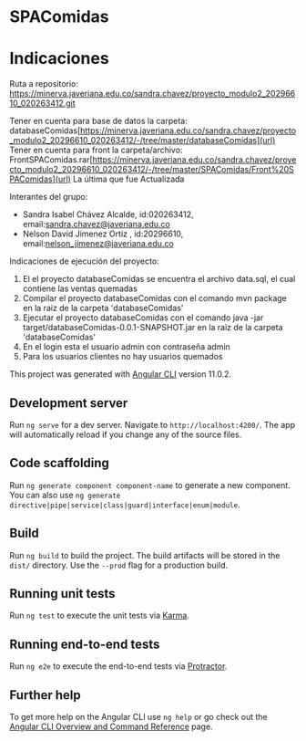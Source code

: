 # SPAComidas
# Indicaciones

Ruta a repositorio:  https://minerva.javeriana.edu.co/sandra.chavez/proyecto_modulo2_20296610_020263412.git

 Tener en cuenta para base de datos la carpeta: databaseComidas[https://minerva.javeriana.edu.co/sandra.chavez/proyecto_modulo2_20296610_020263412/-/tree/master/databaseComidas](url)
 Tener en cuenta para front  la carpeta/archivo: FrontSPAComidas.rar[https://minerva.javeriana.edu.co/sandra.chavez/proyecto_modulo2_20296610_020263412/-/tree/master/SPAComidas/Front%20SPAComidas](url)   La última que fue Actualizada




Interantes del grupo:


- Sandra Isabel Chávez Alcalde, id:020263412, email:sandra.chavez@javeriana.edu.co
- Nelson David Jimenez Ortiz , id:20296610, email:nelson_jimenez@javeriana.edu.co


Indicaciones de ejecución del proyecto:

1. El el proyecto databaseComidas se encuentra el archivo data.sql, el cual contiene las ventas quemadas
2. Compilar el proyecto databaseComidas con el comando mvn package en la raiz de la carpeta 'databaseComidas'
3. Ejecutar el proyecto databaseComidas con el comando java -jar target/databaseComidas-0.0.1-SNAPSHOT.jar en la raiz de la carpeta 'databaseComidas'
4. En el login esta el usuario admin con contraseña admin
5. Para los usuarios clientes no hay usuarios quemados


This project was generated with [Angular CLI](https://github.com/angular/angular-cli) version 11.0.2.

## Development server

Run `ng serve` for a dev server. Navigate to `http://localhost:4200/`. The app will automatically reload if you change any of the source files.

## Code scaffolding

Run `ng generate component component-name` to generate a new component. You can also use `ng generate directive|pipe|service|class|guard|interface|enum|module`.

## Build

Run `ng build` to build the project. The build artifacts will be stored in the `dist/` directory. Use the `--prod` flag for a production build.

## Running unit tests

Run `ng test` to execute the unit tests via [Karma](https://karma-runner.github.io).

## Running end-to-end tests

Run `ng e2e` to execute the end-to-end tests via [Protractor](http://www.protractortest.org/).

## Further help

To get more help on the Angular CLI use `ng help` or go check out the [Angular CLI Overview and Command Reference](https://angular.io/cli) page.

